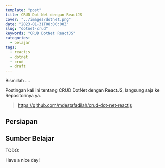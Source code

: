 ```yaml
---
template: "post"
title: CRUD Dot Net dengan ReactJS
cover: "../images/dotnet.png"
date: "2023-01-31T08:00:00Z"
slug: "dotnet-crud"
keywords: "CRUD DotNet ReactJS"
categories:
  - belajar
tags:
  - reactjs
  - dotnet
  - crud
  - draft
---
```


Bismillah ....

Postingan kali ini tentang CRUD DotNet dengan ReactJS, langsung saja ke Repositorinya ya.

> https://github.com/mdestafadilah/crud-dot-net-reactjs


## Persiapan

## Sumber Belajar


TODO:

Have a nice day!
